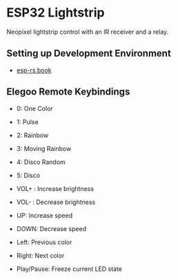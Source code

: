 ESP32 Lightstrip
=========

Neopixel lightstrip control with an IR receiver and a relay.

## Setting up Development Environment

- [esp-rs book](https://docs.esp-rs.org/book/)

## Elegoo Remote Keybindings

- 0: One Color
- 1: Pulse
- 2: Rainbow
- 3: Moving Rainbow
- 4: Disco Random
- 5: Disco

- VOL+ : Increase brightness
- VOL- : Decrease brightness
- UP: Increase speed
- DOWN: Decrease speed
- Left: Previous color 
- Right: Next color 
- Play/Pause: Freeze current LED state
